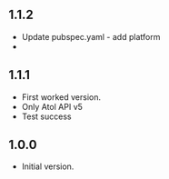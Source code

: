 
## 1.1.2

- Update pubspec.yaml - add platform
- 
## 1.1.1

- First worked version.
- Only Atol API v5
- Test success

## 1.0.0

- Initial version.
